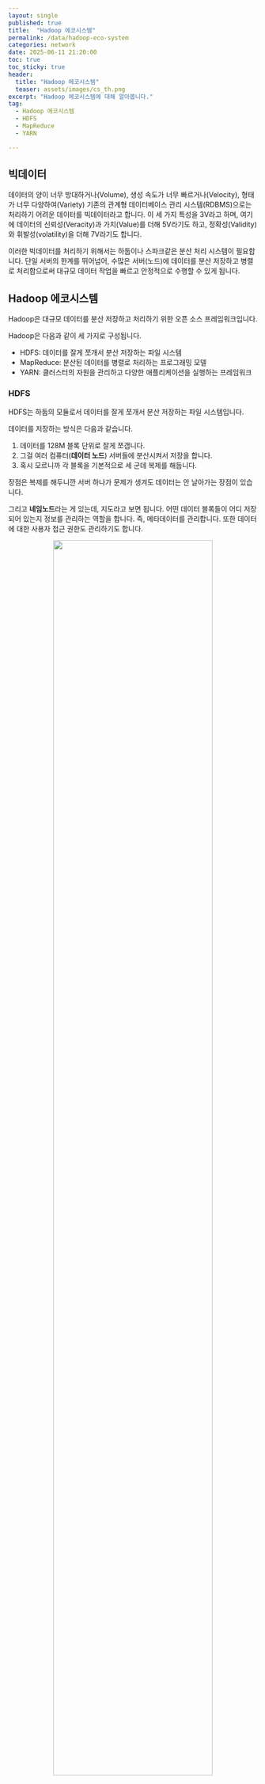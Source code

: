 ```yaml
---
layout: single
published: true
title:  "Hadoop 에코시스템"
permalink: /data/hadoop-eco-system
categories: network
date: 2025-06-11 21:20:00
toc: true
toc_sticky: true
header:
  title: "Hadoop 에코시스템"
  teaser: assets/images/cs_th.png
excerpt: "Hadoop 에코시스템에 대해 알아봅니다."
tag:   
  - Hadoop 에코시스템
  - HDFS
  - MapReduce
  - YARN

---
```


## 빅데이터

데이터의 양이 너무 방대하거나(Volume), 생성 속도가 너무 빠르거나(Velocity), 형태가 너무 다양하여(Variety) 기존의 관계형 데이터베이스 관리 시스템(RDBMS)으로는 처리하기 어려운 데이터를 빅데이터라고 합니다. 이 세 가지 특성을 3V라고 하며, 여기에 데이터의 신뢰성(Veracity)과 가치(Value)를 더해 5V라기도 하고, 정확성(Validity)와 휘발성(volatility)을 더해 7V라기도 합니다.

이러한 빅데이터를 처리하기 위해서는 하둡이나 스파크같은 분산 처리 시스템이 필요합니다. 단일 서버의 한계를 뛰어넘어, 수많은 서버(노드)에 데이터를 분산 저장하고 병렬로 처리함으로써 대규모 데이터 작업을 빠르고 안정적으로 수행할 수 있게 됩니다.


## Hadoop 에코시스템

Hadoop은 대규모 데이터를 분산 저장하고 처리하기 위한 오픈 소스 프레임워크입니다.

Hadoop은 다음과 같이 세 가지로 구성됩니다.

- HDFS: 데이터를 잘게 쪼개서 분산 저장하는 파일 시스템
- MapReduce: 분산된 데이터를 병렬로 처리하는 프로그래밍 모델
- YARN: 클러스터의 자원을 관리하고 다양한 애플리케이션을 실행하는 프레임워크

### HDFS

HDFS는 하둡의 모듈로서 데이터를 잘게 쪼개서 분산 저장하는 파일 시스템입니다.

데이터를 저장하는 방식은 다음과 같습니다. 
1. 데이터를 128M 블록 단위로 잘게 쪼갭니다. 
2. 그걸 여러 컴퓨터(**데이터 노드**) 서버들에 분산시켜서 저장을 합니다. 
3. 혹시 모르니까 각 블록을 기본적으로 세 군데 복제를 해둡니다. 

장점은 복제를 해두니깐 서버 하나가 문제가 생겨도 데이터는 안 날아가는 장점이 있습니다. 

그리고 **네임노드**라는 게 있는데, 지도라고 보면 됩니다. 어떤 데이터 블록들이 어디 저장되어 있는지 정보를 관리하는 역할을 합니다. 즉, 메타데이터를 관리합니다. 또한 데이터에 대한 사용자 접근 권한도 관리하기도 합니다.

<p align="center"><img src="https://github.com/user-attachments/assets/da6e3b72-e614-465d-bdc7-aa6b969ce3b1" width="80%" height="80%"></p>
<p align="right">⤷ HDFS 아키텍처</p>

위에 HDFS 아키텍처에서 빨간색을 보면 Client - Read (읽기)과정이 있는데요. 설명하자면 클라이언트가 파일을 읽으려고 할때 NameNode에 파일의 블록 위치 정보를 요청하면 NameNode는 클라이언트에게 해당 블록을 저장하고 있는 DataNode의 정보를 알려줍니다. 그럼 클라이언트는 제공받은 DataNode 목록 중에서 네트워크적으로 가장 가까운 DataNode를 선택하여 해당 DataNode에게 특정 블록을 요청합니다.
선택된 DataNode는 요청받은 블록을 자신의 로컬 파일 시스템에서 찾아 클라이언트에게 직접 스트림 방식으로 데이터를 전송합니다.

Client - Write (쓰기)는 클라이언트는 NameNode로부터 할당받은 DataNode에 직접 데이터 블록을 스트림 방식으로 전송합니다. 이때 하나의 DataNode에 데이터를 저장 하고 끝나는게 아니라, 동시에 다른 두 번째, 세 번째 DataNode에 데이터를 전달하여 복제(Replication)를 진행합니다.


### MapReduce

HDFS가 데이터를 효율적으로 저장하는 시스템이라는것을 알았으니 이제는 그 저장된 데이터를 효율적으로 "처리"하는 MapReduce에 대해 알아보겠습니다. 

MapReduce는 HDFS에 저장된 **대규모 데이터를 병렬로 처리**하기 위한 프로그래밍 모델입니다.

먼저 쉽게 설명하자면, MapReduce는 "많은 사람들에게 작업을 나눠주고, 그 결과들을 모아서 최종 결과물을 만드는 효율적인 작업 지시 및 취합 방식" 이라고 할 수 있습니다.

MapReduce는 이름에서 알 수 있듯이, Map과 Reduce라는 단계와 중간에 Shuffle & Sort 단계로 구성됩니다.

<p align="center"><img src="https://github.com/user-attachments/assets/196ac2e4-ec55-44a7-b55a-54f6863365e1" width="80%" height="80%"></p>
<p align="right">⤷ MapReduce</p>

- **Map** 단계:  
  입력 데이터를 작은 조각들로 분할하여 각각의 Mapper(매퍼) 작업에 할당합니다. 각 Mapper는 할당된 데이터 조각을 처리하여 (key, value)형태로 변환합니다.  

- **Shuffle & Sort** 단계:  
  Map 단계에서 생성된 중간 (key, value) 쌍들을 Reduce 단계로 보내기 전에, 동일한 key를 가진 value들을 한 곳으로 모아서 정렬합니다.  

- **Reduce** 단계:  
  Shuffle & Sort 단계를 통해 전달받은 value 리스트를 집계, 요약해서 최종 (key, value) 쌍의 결과물을 생성합니다. 


하지만 이 맵리듀스가 처리 중간 결과들을 계속 디스크에다 썼다 지웠다해서 속도가 좀 느립니다. 그래서 Spark를 사용하게 되는데 Spark는 마지막에 설명하겠습니다.

### YARN

아까 알아보았던 MapReduce의 처리 작업이 실제로 어떤 노드에서, 얼마만큼의 자원을 가지고, 언제 실행할지를 결정하고 관리하는 시스템이 필요합니다. 이때 MapReduce가 클러스터 자원을 효율적으로 사용할 수 있도록 "지휘"하는 역할이 YARN입니다.

즉, YARN은 데이터 처리 작업을 위한 **자원 관리와 작업 스케줄링** 프레임워크입니다. 

<p align="center"><img src="https://github.com/user-attachments/assets/ae684e59-077c-4000-a8f1-ac470d2c24fa" width="80%" height="80%"></p>
<p align="right">⤷ YARN 아키텍처</p>

YARN은 세 가지 주요 컴포넌트로 구성됩니다.

- **ResourceManager** (리소스매니저):
  클러스터 전체의 모든 자원(CPU, 메모리)을 파악하고, 여러 애플리케이션(작업)들이 요청하는 자원을 공정하고 효율적으로 배분하는 역할을 합니다.

- **NodeManager** (노드매니저):
  자신이 맡은 노드 안에서 ResourceManager의 지시를 받아 실제 자원(Container)을 만들고, 그 안에서 작업을 실행하며, 노드의 자원 사용량을 ResourceManager에게 보고하는 역할을 합니다.

- **ApplicationMaster** (애플리케이션 마스터):
  하나의 MapReduce 혹은 Spark를 YARN에서 실행되는 각 애플리케이션마다 별도로 생성됩니다. 해당 애플리케이션의 자원 요청부터 실제 태스크 실행, 그리고 작업 진행 상황 모니터링까지 전반적인 책임을 맡습니다.


## Spark

이제는 아까 전에 언급했던 MapReduce의 느린 속도를 보완하는 도구인 Spark에 대해 알아보겠습니다. 

Spark는 대규모 데이터 처리 및 분석을 위한 빠른 클러스터 컴퓨팅 프레임워크입니다. MapReduce가 중간 결과를 디스크에 저장하여 속도 제약이 있던 것과 달리, Spark는 데이터를 메모리에 올려놓는 인메모리 방식으로 처리합니다. 덕분에 반복적인 작업에서 MapReduce보다 빠른 성능을 자랑합니다.

<p align="center"><img src="https://github.com/user-attachments/assets/d76ec83e-b0f5-45dc-b93b-a13e6a7c9f54" width="80%" height="80%"></p>
<p align="right">⤷ MapReduce processing vs Spark processing</p>

또한 MapReduce는 배치 처리만을 하지만, Spark는 배치 처리를 포함하여 스트리밍, 대화형 쿼리, 머신러닝, 그래프 처리 기능을 가지고 있습니다.

<p align="center"><img src="https://github.com/user-attachments/assets/cda45644-d4bd-42c9-b39a-d2e308df07a2" width="80%" height="80%"></p>
<p align="right">⤷ Spark 코어</p>

Spark Core는 Spark 플랫폼의 기초입니다. 메모리 관리, 장애 복구, 스케줄링, 작업 배포 및 모니터링, 스토리지 시스템과의 상호 작용을 담당합니다. Spark Core는 **RDD**라는 추상화를 통해 이런 기능들을 제공하고, Java, Scala, Python, R용으로 구축된 API를 통해 개발자들이 Spark의 분산 처리 기능을 손쉽게 활용할 수 있도록 합니다.

※ RDD는 스파크의 기본 데이터 구조입니다. 분산 변경 불가능한 객체 모음이며 스파크의 모든 작업은 새로운 RDD를 만들거나 존재하는 RDD를 변형하거나 결과 계산을 위해 RDD에서 연산하는 것을 표현하고 있습니다.

##### Spark 아케텍처

<p align="center"><img src="https://github.com/user-attachments/assets/fa44d95f-1f6d-471f-b938-8d1c3e0ad8c5" width="80%" height="80%"></p>
<p align="right">⤷ Spark 아키텍처</p>

- Driver Program (드라이버 프로그램):
  Spark 애플리케이션의 두뇌 역할을 합니다.
  작성한 Spark 코드가 실행되는 곳이며, 전체 작업의 흐름을 지시하고 태스크를 분할하며, 클러스터에 자원을 요청하고 결과를 수집합니다.
- Cluster Manager (클러스터 매니저):
  Spark 애플리케이션에게 클러스터의 자원(CPU, 메모리)을 할당해주는 자원 배분자입니다.
  YARN, Apache Mesos, Kubernetes, Spark 자체의 Standalone(독립형) 모드가 있습니다.
- Executors (익스큐터):
  각 워커 노드(실제 데이터가 있는 서버들)에서 실행되는 실제 일꾼들입니다.
  드라이버가 지시하는 계산 작업을 수행하고, 중간 결과를 저장하거나 데이터를 읽고 쓰는 역할을 합니다.




<br><br>


이미지 출처:  
 · DataBricks  
 · TechVidvan  
 · Apache  
 · moons08  
 · AWS
 · EduinPro